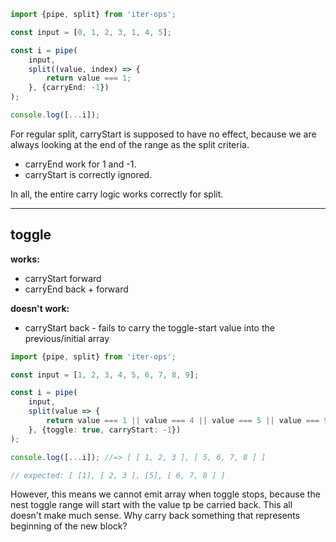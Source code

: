 ```ts
import {pipe, split} from 'iter-ops';

const input = [0, 1, 2, 3, 1, 4, 5];

const i = pipe(
    input,
    split((value, index) => {
        return value === 1;
    }, {carryEnd: -1})
);

console.log([...i]);
```

For regular split, carryStart is supposed to have no effect, because we are always looking at the end of the range as
the split criteria.

* carryEnd work for 1 and -1.
* carryStart is correctly ignored.

In all, the entire carry logic works correctly for split.

---

## toggle

**works:**

* carryStart forward
* carryEnd back + forward

**doesn't work:**

* carryStart back - fails to carry the toggle-start value into the previous/initial array

```ts
import {pipe, split} from 'iter-ops';

const input = [1, 2, 3, 4, 5, 6, 7, 8, 9];

const i = pipe(
    input,
    split(value => {
        return value === 1 || value === 4 || value === 5 || value === 9;
    }, {toggle: true, carryStart: -1})
);

console.log([...i]); //=> [ [ 1, 2, 3 ], [ 5, 6, 7, 8 ] ]

// expected: [ [1], [ 2, 3 ], [5], [ 6, 7, 8 ] ]
```

However, this means we cannot emit array when toggle stops, because the nest toggle range will start with the value tp
be carried back. This all doesn't make much sense. Why carry back something that represents beginning of the new block?
